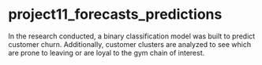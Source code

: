 # project11_forecasts_predictions
In the research conducted, a binary classification model was built to predict customer churn. Additionally, customer clusters are analyzed to see which are prone to leaving or are loyal to the gym chain of interest.
